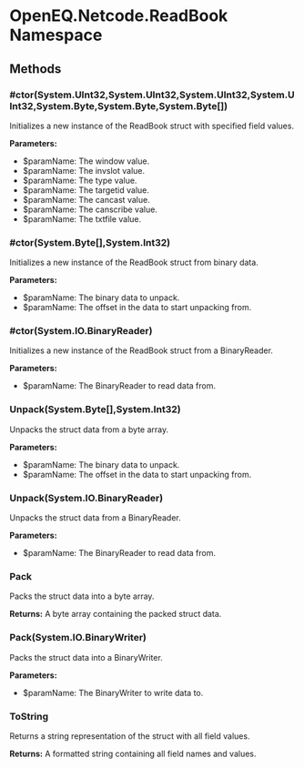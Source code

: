 ﻿# OpenEQ.Netcode.ReadBook Namespace

## Methods

### #ctor(System.UInt32,System.UInt32,System.UInt32,System.UInt32,System.Byte,System.Byte,System.Byte[])

Initializes a new instance of the ReadBook struct with specified field values.

**Parameters:**

- $paramName: The window value.
- $paramName: The invslot value.
- $paramName: The type value.
- $paramName: The targetid value.
- $paramName: The cancast value.
- $paramName: The canscribe value.
- $paramName: The txtfile value.

### #ctor(System.Byte[],System.Int32)

Initializes a new instance of the ReadBook struct from binary data.

**Parameters:**

- $paramName: The binary data to unpack.
- $paramName: The offset in the data to start unpacking from.

### #ctor(System.IO.BinaryReader)

Initializes a new instance of the ReadBook struct from a BinaryReader.

**Parameters:**

- $paramName: The BinaryReader to read data from.

### Unpack(System.Byte[],System.Int32)

Unpacks the struct data from a byte array.

**Parameters:**

- $paramName: The binary data to unpack.
- $paramName: The offset in the data to start unpacking from.

### Unpack(System.IO.BinaryReader)

Unpacks the struct data from a BinaryReader.

**Parameters:**

- $paramName: The BinaryReader to read data from.

### Pack

Packs the struct data into a byte array.

**Returns:** A byte array containing the packed struct data.

### Pack(System.IO.BinaryWriter)

Packs the struct data into a BinaryWriter.

**Parameters:**

- $paramName: The BinaryWriter to write data to.

### ToString

Returns a string representation of the struct with all field values.

**Returns:** A formatted string containing all field names and values.


